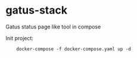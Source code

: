 # gatus-stack
Gatus status page like tool in compose


Init project:

        docker-compose -f docker-compose.yaml up -d
